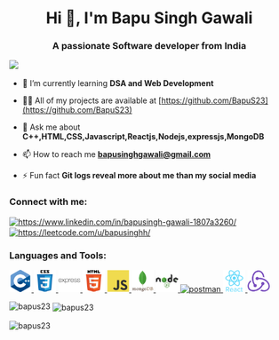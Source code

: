 <h1 align="center">Hi 👋, I'm Bapu Singh Gawali</h1>
<h3 align="center">A passionate Software developer from India</h3>
<img src="https://www.google.com/imgres?q=animated%20technology%20pictures&imgurl=https%3A%2F%2Fimg.freepik.com%2Ffree-vector%2Fcute-astronaut-working-laptop-cartoon-vector-icon-illustration-science-technology-icon-isolated_138676-4634.jpg&imgrefurl=https%3A%2F%2Fwww.freepik.com%2Ffree-vector%2Fcute-astronaut-working-laptop-cartoon-vector-icon-illustration-science-technology-icon-isolated_25528616.htm&docid=QHwAQ43l9X05pM&tbnid=odc9-XiAXaS4CM&vet=12ahUKEwjq67vYq42PAxXazDgGHah5GBYQM3oECBkQAA..i&w=626&h=626&hcb=2&ved=2ahUKEwjq67vYq42PAxXazDgGHah5GBYQM3oECBkQAA"> </img>

- 🌱 I’m currently learning **DSA and Web Development**

- 👨‍💻 All of my projects are available at [https://github.com/BapuS23](https://github.com/BapuS23)

- 💬 Ask me about **C++,HTML,CSS,Javascript,Reactjs,Nodejs,expressjs,MongoDB**

- 📫 How to reach me **bapusinghgawali@gmail.com**

- ⚡ Fun fact **Git logs reveal more about me than my social media**

<h3 align="left">Connect with me:</h3>
<p align="left">
<a href="https://linkedin.com/in/https://www.linkedin.com/in/bapusingh-gawali-1807a3260/" target="blank"><img align="center" src="https://raw.githubusercontent.com/rahuldkjain/github-profile-readme-generator/master/src/images/icons/Social/linked-in-alt.svg" alt="https://www.linkedin.com/in/bapusingh-gawali-1807a3260/" height="30" width="40" /></a>
<a href="https://www.leetcode.com/https://leetcode.com/u/bapusinghh/" target="blank"><img align="center" src="https://raw.githubusercontent.com/rahuldkjain/github-profile-readme-generator/master/src/images/icons/Social/leet-code.svg" alt="https://leetcode.com/u/bapusinghh/" height="30" width="40" /></a>
</p>

<h3 align="left">Languages and Tools:</h3>
<p align="left"> <a href="https://www.w3schools.com/cpp/" target="_blank" rel="noreferrer"> <img src="https://raw.githubusercontent.com/devicons/devicon/master/icons/cplusplus/cplusplus-original.svg" alt="cplusplus" width="40" height="40"/> </a> <a href="https://www.w3schools.com/css/" target="_blank" rel="noreferrer"> <img src="https://raw.githubusercontent.com/devicons/devicon/master/icons/css3/css3-original-wordmark.svg" alt="css3" width="40" height="40"/> </a> <a href="https://expressjs.com" target="_blank" rel="noreferrer"> <img src="https://raw.githubusercontent.com/devicons/devicon/master/icons/express/express-original-wordmark.svg" alt="express" width="40" height="40"/> </a> <a href="https://www.w3.org/html/" target="_blank" rel="noreferrer"> <img src="https://raw.githubusercontent.com/devicons/devicon/master/icons/html5/html5-original-wordmark.svg" alt="html5" width="40" height="40"/> </a> <a href="https://developer.mozilla.org/en-US/docs/Web/JavaScript" target="_blank" rel="noreferrer"> <img src="https://raw.githubusercontent.com/devicons/devicon/master/icons/javascript/javascript-original.svg" alt="javascript" width="40" height="40"/> </a> <a href="https://www.mongodb.com/" target="_blank" rel="noreferrer"> <img src="https://raw.githubusercontent.com/devicons/devicon/master/icons/mongodb/mongodb-original-wordmark.svg" alt="mongodb" width="40" height="40"/> </a> <a href="https://nodejs.org" target="_blank" rel="noreferrer"> <img src="https://raw.githubusercontent.com/devicons/devicon/master/icons/nodejs/nodejs-original-wordmark.svg" alt="nodejs" width="40" height="40"/> </a> <a href="https://postman.com" target="_blank" rel="noreferrer"> <img src="https://www.vectorlogo.zone/logos/getpostman/getpostman-icon.svg" alt="postman" width="40" height="40"/> </a> <a href="https://reactjs.org/" target="_blank" rel="noreferrer"> <img src="https://raw.githubusercontent.com/devicons/devicon/master/icons/react/react-original-wordmark.svg" alt="react" width="40" height="40"/> </a> <a href="https://redux.js.org" target="_blank" rel="noreferrer"> <img src="https://raw.githubusercontent.com/devicons/devicon/master/icons/redux/redux-original.svg" alt="redux" width="40" height="40"/> </a> </p>

<p><img align="left" src="https://github-readme-stats.vercel.app/api/top-langs?username=bapus23&show_icons=true&locale=en&layout=compact" alt="bapus23" /></p>

<p>&nbsp;<img align="center" src="https://github-readme-stats.vercel.app/api?username=bapus23&show_icons=true&locale=en" alt="bapus23" /></p>

<p><img align="center" src="https://github-readme-streak-stats.herokuapp.com/?user=bapus23&" alt="bapus23" /></p>
